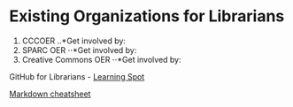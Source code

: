 
# Existing Organizations for Librarians

1. CCCOER
..*Get involved by:
2. SPARC OER
⋅⋅*Get involved by:
3. Creative Commons OER
⋅⋅*Get involved by: 



GitHub for Librarians - [Learning Spot](https://github.com/acrl/GitHubLibrarians)

[Markdown cheatsheet](https://github.com/adam-p/markdown-here/wiki/Markdown-Cheatsheet)
